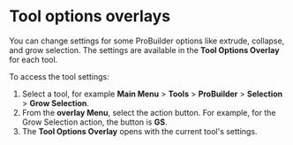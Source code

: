 # Tool options overlays

You can change settings for some ProBuilder options like extrude, collapse, and grow selection. The settings are available in the **Tool Options Overlay** for each tool.

To access the tool settings:

1. Select a tool, for example **Main Menu** > **Tools** > **ProBuilder** > **Selection** > **Grow Selection**.
1. From the **overlay Menu**, select the action button. For example, for the Grow Selection action, the button is **GS**. 
1. The **Tool Options Overlay** opens with the current tool's settings.
